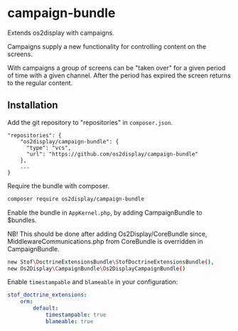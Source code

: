 # campaign-bundle
Extends os2display with campaigns.

Campaigns supply a new functionality for controlling content on the screens.

With campaigns a group of screens can be "taken over" for a given period of time
with a given channel. After the period has expired the screen returns to the
regular content.

## Installation
Add the git repository to "repositories" in `composer.json`.

```
"repositories": {
    "os2display/campaign-bundle": {
      "type": "vcs",
      "url": "https://github.com/os2display/campaign-bundle"
    },
    ...
}
```

Require the bundle with composer.

```sh
composer require os2display/campaign-bundle
```

Enable the bundle in `AppKernel.php`, by adding CampaignBundle to $bundles.

NB! This should be done after adding Os2Display/CoreBundle since,
MiddlewareCommunications.php from CoreBundle is overridden in CampaignBundle.

```sh
new Stof\DoctrineExtensionsBundle\StofDoctrineExtensionsBundle(),
new Os2Display\CampaignBundle\Os2DisplayCampaignBundle()
```

Enable `timestampable` and `blameable` in your configuration:

```yaml
stof_doctrine_extensions:
    orm:
        default:
            timestampable: true
            blameable: true
```
